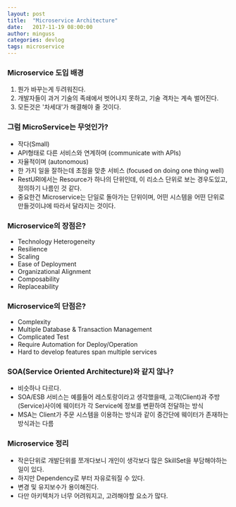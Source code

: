 ```yaml
---
layout: post
title:  "Microservice Architecture"
date:   2017-11-19 08:00:00
author: minguss
categories: devlog
tags: microservice
---
```


### Microservice 도입 배경
1. 뭔가 바꾸는게 두려워진다.
1. 개발자들이 과거 기술의 족쇄에서 벗어나지 못하고, 기술 격차는 계속 벌어진다.
1. 모든것은 '차세대'가 해결해야 줄 것이다.

### 그럼 MicroService는 무엇인가?
- 작다(Small)
- API형태로 다른 서비스와 연계하며 (communicate with APIs)
- 자율적이며 (autonomous)
- 한 가지 일을 잘하는데 초점을 맞춘 서비스 (focused on doing one thing well)
- RestURI에서는 Resource가 하나의 단위인데, 이 리소스 단위로 보는 경우도있고, 정의하기 나름인 것 같다.
- 중요한건 Microservice는 단일로 돌아가는 단위이며, 어떤 시스템을 어떤 단위로 만들것이냐에 따라서 달라지는 것이다.

### Microservice의 장점은?
- Technology Heterogeneity
- Resilience 
- Scaling 
- Ease of Deployment
- Organizational Alignment
- Composability
- Replaceability

### Microservice의 단점은?
- Complexity
- Multiple Database & Transaction Management
- Complicated Test
- Require Automation for Deploy/Operation
- Hard to develop features span multiple services

### SOA(Service Oriented Architecture)와 같지 않나?
- 비슷하나 다르다.
- SOA/ESB 서비스는 예를들어 레스토랑이라고 생각했을때, 고객(Client)과 주방(Service)사이에 웨이터가 각 Service에 정보를 변환하여 전달하는 방식
- MSA는 Client가 주문 시스템을 이용하는 방식과 같이 중간단에 웨이터가 존재하는 방식과는 다름

### Microservice 정리
- 작은단위로 개발단위를 쪼개다보니 개인이 생각보다 많은 SkillSet을 부담해야하는 일이 있다.
- 하지만 Dependency로 부터 자유로워질 수 있다.
- 변경 및 유지보수가 용이해진다.
- 다만 아키텍처가 너무 어려워지고, 고려해야할 요소가 많다.